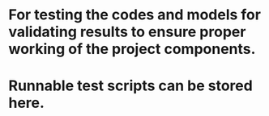 # For testing the codes and models for validating results to ensure proper working of the project components.
# Runnable test scripts can be stored here.